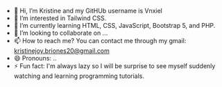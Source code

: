 - 👋 Hi, I’m Kristine and my GitHUb username is Vnxiel
- 👀 I’m interested in Tailwind CSS.
- 🌱 I’m currently learning HTML, CSS, JavaScript, Bootstrap 5, and PHP.
- 💞️ I’m looking to collaborate on ...
- 📫 How to reach me? You can contact me through my gmail: kristinejoy.briones20@gmail.com
- 😄 Pronouns: ..
- ⚡ Fun fact: I'm always lazy so I will be surprise to see myself suddenly watching and learning programming tutorials.

<!---
Vnxiel/Vnxiel is a ✨ special ✨ repository because its `README.md` (this file) appears on your GitHub profile.
You can click the Preview link to take a look at your changes.
--->
